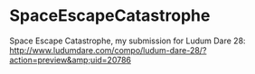 SpaceEscapeCatastrophe
======================

Space Escape Catastrophe, my submission for Ludum Dare 28: http://www.ludumdare.com/compo/ludum-dare-28/?action=preview&amp;uid=20786
